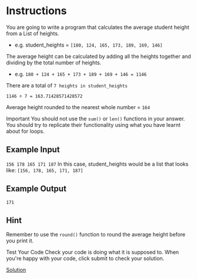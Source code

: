 # Instructions

You are going to write a program that calculates the average student height from a List of heights.

- e.g. student_heights = `[180, 124, 165, 173, 189, 169, 146]`

The average height can be calculated by adding all the heights together and dividing by the total number of heights.

- e.g.
`180 + 124 + 165 + 173 + 189 + 169 + 146 = 1146`

There are a total of `7 heights in student_heights`

`1146 ÷ 7 = 163.71428571428572`

Average height rounded to the nearest whole number = `164`

Important You should not use the `sum()` or `len()` functions in your answer. You should try to replicate their functionality using what you have learnt about for loops.

## Example Input
`156 178 165 171 187`
In this case, student_heights would be a list that looks like: `[156, 178, 165, 171, 187]`

## Example Output
`171`

## Hint
Remember to use the `round()` function to round the average height before you print it.

Test Your Code
Check your code is doing what it is supposed to. When you're happy with your code, click submit to check your solution.

[Solution](https://repl.it/@appbrewery/day-5-1-solution)

